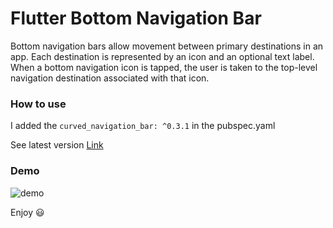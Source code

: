 # Flutter Bottom Navigation Bar

Bottom navigation bars allow movement between primary destinations in an app. Each destination is represented by an icon and an optional text label. When a bottom navigation icon is tapped, the user is taken to the top-level navigation destination associated with that icon.  

### How to use

I added the ```curved_navigation_bar: ^0.3.1``` in the pubspec.yaml

See latest version [Link](https://pub.dev/packages/curved_navigation_bar/versions)

### Demo

![demo](https://media.giphy.com/media/IhfZBZFFg05iiUKPPT/giphy.gif)

Enjoy :smiley:
